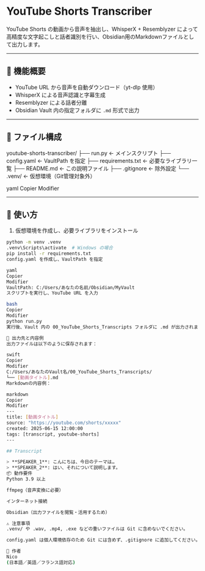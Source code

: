 # YouTube Shorts Transcriber

YouTube Shorts の動画から音声を抽出し、WhisperX + Resemblyzer によって高精度な文字起こしと話者識別を行い、Obsidian用のMarkdownファイルとして出力します。

---

## 🔧 機能概要

- YouTube URL から音声を自動ダウンロード（yt-dlp 使用）
- WhisperX による音声認識と字幕生成
- Resemblyzer による話者分離
- Obsidian Vault 内の指定フォルダに `.md` 形式で出力

---

## 📁 ファイル構成

youtube-shorts-transcriber/
├── run.py ← メインスクリプト
├── config.yaml ← VaultPath を指定
├── requirements.txt ← 必要なライブラリ一覧
├── README.md ← この説明ファイル
├── .gitignore ← 除外設定
└── .venv/ ← 仮想環境（Git管理対象外）

yaml
Copier
Modifier

---

## 🚀 使い方

1. 仮想環境を作成し、必要ライブラリをインストール

```bash
python -m venv .venv
.venv\Scripts\activate  # Windows の場合
pip install -r requirements.txt
config.yaml を作成し、VaultPath を指定

yaml
Copier
Modifier
VaultPath: C:/Users/あなたの名前/Obsidian/MyVault
スクリプトを実行し、YouTube URL を入力

bash
Copier
Modifier
python run.py
実行後、Vault 内の 00_YouTube_Shorts_Transcripts フォルダに .md が出力されます。

📝 出力先と内容例
出力ファイルは以下のように保存されます：

swift
Copier
Modifier
C:/Users/あなたのVault名/00_YouTube_Shorts_Transcripts/
└── [動画タイトル].md
Markdownの内容例：

markdown
Copier
Modifier
---
title: [動画タイトル]
source: "https://youtube.com/shorts/xxxxx"
created: 2025-06-15 12:00:00
tags: [transcript, youtube-shorts]
---

## Transcript

> **SPEAKER_1**: こんにちは、今日のテーマは…
> **SPEAKER_2**: はい、それについて説明します。
📦 動作要件
Python 3.9 以上

ffmpeg（音声変換に必要）

インターネット接続

Obsidian（出力ファイルを閲覧・活用するため）

⚠️ 注意事項
.venv/ や .wav, .mp4, .exe などの重いファイルは Git に含めないでください。

config.yaml は個人環境依存のため Git には含めず、.gitignore に追加してください。

👤 作者
Nico
(日本語／英語／フランス語対応)









